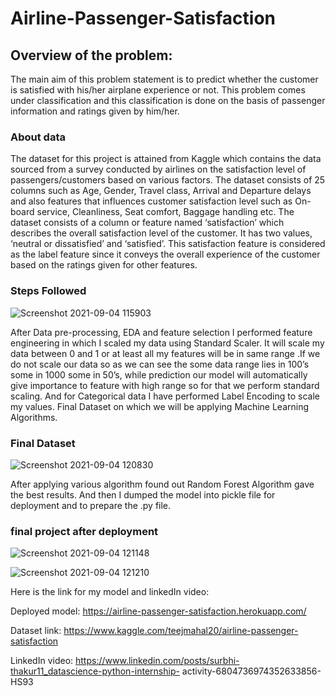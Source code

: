 # Airline-Passenger-Satisfaction

## Overview of the problem:
The main aim of this problem statement is to predict whether the customer is satisfied with his/her airplane experience or not. This problem comes under classification and this classification is done on the basis of passenger information and ratings given by him/her.   

### About data
The dataset for this project is attained from Kaggle which contains the data sourced from a survey conducted by airlines on the satisfaction level of passengers/customers based on various factors. The dataset consists of 25 columns such as Age, Gender, Travel class, Arrival and Departure delays and also features that influences customer satisfaction level such as On-board service, Cleanliness, Seat comfort, Baggage handling etc.
The dataset consists of a column or feature named ‘satisfaction’ which describes the overall satisfaction level of the customer. It has two values, ‘neutral or dissatisfied’ and ‘satisfied’. This satisfaction feature is considered as the label feature since it conveys the overall experience of the customer based on the ratings given for other features.

### Steps Followed
![Screenshot 2021-09-04 115903](https://user-images.githubusercontent.com/77155721/132085296-a3a857db-677a-4825-aa44-423526255661.png)

After Data pre-processing, EDA and feature selection I performed feature engineering in which I scaled my data
using Standard Scaler. It will scale my data between 0 and 1 or at least all my features will be in same range .If
we do not scale our data so as we can see the some data range lies in 100’s some in 1000 some in 50’s, while
prediction our model will automatically give importance to feature with high range so for that we perform
standard scaling. And for Categorical data I have performed Label Encoding to scale my values.
Final Dataset on which we will be applying Machine Learning Algorithms.
### Final Dataset
![Screenshot 2021-09-04 120830](https://user-images.githubusercontent.com/77155721/132085411-3457eab8-e76f-4544-ac35-a1e874e59828.png)

After applying various algorithm found out Random Forest Algorithm gave the best results. 
And then I dumped the model into pickle file for deployment and to prepare the .py file.

### final project after deployment 

![Screenshot 2021-09-04 121148](https://user-images.githubusercontent.com/77155721/132085477-e593a466-4edd-4ef7-bc55-f83dc839fd88.png)

![Screenshot 2021-09-04 121210](https://user-images.githubusercontent.com/77155721/132085479-b042f9e7-3207-4aca-b0e4-c55f7ad1661f.png)

Here is the link for my model and linkedIn video:

Deployed model: https://airline-passenger-satisfaction.herokuapp.com/

Dataset link: https://www.kaggle.com/teejmahal20/airline-passenger-satisfaction

LinkedIn video: https://www.linkedin.com/posts/surbhi-thakur11_datascience-python-internship-
activity-6804736974352633856-HS93







